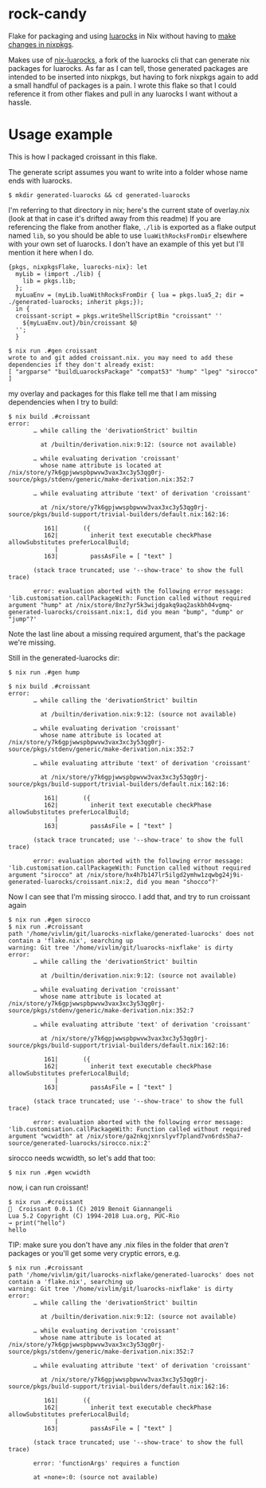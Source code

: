 # rock-candy
Flake for packaging and using [luarocks](https://luarocks.org/) in Nix without having to [make changes in nixpkgs](https://github.com/NixOS/nixpkgs/blob/master/pkgs/development/lua-modules/generated-packages.nix).

Makes use of [nix-luarocks](https://github.com/nix-community/luarocks-nix), a fork of the luarocks cli that can generate nix packages for luarocks.
As far as I can tell, those generated packages are intended to be inserted into nixpkgs, but having to fork nixpkgs again to add a small handful of packages is a pain. I wrote this flake so that I could reference it from other flakes and pull in any luarocks I want without a hassle.

# Usage example
This is how I packaged croissant in this flake.

The generate script assumes you want to write into a folder whose name ends with luarocks.
```
$ mkdir generated-luarocks && cd generated-luarocks 
```

I'm referring to that directory in nix; here's the current state of overlay.nix (look at that in case it's drifted away from this readme)
If you are referencing the flake from another flake, `./lib` is exported as a flake output named `lib`, so you should be able to use `luaWithRocksFromDir` elsewhere with your own set of luarocks. I don't have an example of this yet but I'll mention it here when I do.
```
{pkgs, nixpkgsFlake, luarocks-nix}: let 
  myLib = (import ./lib) {
    lib = pkgs.lib;
  };
  myLuaEnv = (myLib.luaWithRocksFromDir { lua = pkgs.lua5_2; dir = ./generated-luarocks; inherit pkgs;});
  in {
  croissant-script = pkgs.writeShellScriptBin "croissant" ''
    ${myLuaEnv.out}/bin/croissant $@
  '';
  }
```

```
$ nix run .#gen croissant
wrote to and git added croissant.nix. you may need to add these dependencies if they don't already exist:
[ "argparse" "buildLuarocksPackage" "compat53" "hump" "lpeg" "sirocco" ]
```

my overlay and packages for this flake tell me that I am missing dependencies when I try to build:
```
$ nix build .#croissant
error:
       … while calling the 'derivationStrict' builtin

         at /builtin/derivation.nix:9:12: (source not available)

       … while evaluating derivation 'croissant'
         whose name attribute is located at /nix/store/y7k6gpjwwspbpwvw3vax3xc3y53qg0rj-source/pkgs/stdenv/generic/make-derivation.nix:352:7

       … while evaluating attribute 'text' of derivation 'croissant'

         at /nix/store/y7k6gpjwwspbpwvw3vax3xc3y53qg0rj-source/pkgs/build-support/trivial-builders/default.nix:162:16:

          161|       ({
          162|         inherit text executable checkPhase allowSubstitutes preferLocalBuild;
             |                ^
          163|         passAsFile = [ "text" ]

       (stack trace truncated; use '--show-trace' to show the full trace)

       error: evaluation aborted with the following error message: 'lib.customisation.callPackageWith: Function called without required argument "hump" at /nix/store/8nz7yr5k3wijdgakq9aq2askbh04vgmq-generated-luarocks/croissant.nix:1, did you mean "bump", "dump" or "jump"?'
```

Note the last line about a missing required argument, that's the package we're missing.

Still in the generated-luarocks dir:

```
$ nix run .#gen hump
```

```
$ nix build .#croissant
error:
       … while calling the 'derivationStrict' builtin

         at /builtin/derivation.nix:9:12: (source not available)

       … while evaluating derivation 'croissant'
         whose name attribute is located at /nix/store/y7k6gpjwwspbpwvw3vax3xc3y53qg0rj-source/pkgs/stdenv/generic/make-derivation.nix:352:7

       … while evaluating attribute 'text' of derivation 'croissant'

         at /nix/store/y7k6gpjwwspbpwvw3vax3xc3y53qg0rj-source/pkgs/build-support/trivial-builders/default.nix:162:16:

          161|       ({
          162|         inherit text executable checkPhase allowSubstitutes preferLocalBuild;
             |                ^
          163|         passAsFile = [ "text" ]

       (stack trace truncated; use '--show-trace' to show the full trace)

       error: evaluation aborted with the following error message: 'lib.customisation.callPackageWith: Function called without required argument "sirocco" at /nix/store/hx4h7b147lr5ilgd2ymhw1zqwbg24j9i-generated-luarocks/croissant.nix:2, did you mean "shocco"?'
```

Now I can see that I'm missing sirocco. I add that, and try to run croissant again
```
$ nix run .#gen sirocco
$ nix run .#croissant
path '/home/vivlim/git/luarocks-nixflake/generated-luarocks' does not contain a 'flake.nix', searching up
warning: Git tree '/home/vivlim/git/luarocks-nixflake' is dirty
error:
       … while calling the 'derivationStrict' builtin

         at /builtin/derivation.nix:9:12: (source not available)

       … while evaluating derivation 'croissant'
         whose name attribute is located at /nix/store/y7k6gpjwwspbpwvw3vax3xc3y53qg0rj-source/pkgs/stdenv/generic/make-derivation.nix:352:7

       … while evaluating attribute 'text' of derivation 'croissant'

         at /nix/store/y7k6gpjwwspbpwvw3vax3xc3y53qg0rj-source/pkgs/build-support/trivial-builders/default.nix:162:16:

          161|       ({
          162|         inherit text executable checkPhase allowSubstitutes preferLocalBuild;
             |                ^
          163|         passAsFile = [ "text" ]

       (stack trace truncated; use '--show-trace' to show the full trace)

       error: evaluation aborted with the following error message: 'lib.customisation.callPackageWith: Function called without required argument "wcwidth" at /nix/store/ga2nkqjxnrslyvf7pland7vn6rds5ha7-source/generated-luarocks/sirocco.nix:2'

```
sirocco needs wcwidth, so let's add that too:
```
$ nix run .#gen wcwidth
```

now, i can run croissant!

```
$ nix run .#croissant
🥐  Croissant 0.0.1 (C) 2019 Benoit Giannangeli
Lua 5.2 Copyright (C) 1994-2018 Lua.org, PUC-Rio
→ print("hello")
hello

```

TIP: make sure you don't have any .nix files in the folder that *aren't* packages or you'll get some very cryptic errors, e.g.
```
$ nix run .#croissant
path '/home/vivlim/git/luarocks-nixflake/generated-luarocks' does not contain a 'flake.nix', searching up
warning: Git tree '/home/vivlim/git/luarocks-nixflake' is dirty
error:
       … while calling the 'derivationStrict' builtin

         at /builtin/derivation.nix:9:12: (source not available)

       … while evaluating derivation 'croissant'
         whose name attribute is located at /nix/store/y7k6gpjwwspbpwvw3vax3xc3y53qg0rj-source/pkgs/stdenv/generic/make-derivation.nix:352:7

       … while evaluating attribute 'text' of derivation 'croissant'

         at /nix/store/y7k6gpjwwspbpwvw3vax3xc3y53qg0rj-source/pkgs/build-support/trivial-builders/default.nix:162:16:

          161|       ({
          162|         inherit text executable checkPhase allowSubstitutes preferLocalBuild;
             |                ^
          163|         passAsFile = [ "text" ]

       (stack trace truncated; use '--show-trace' to show the full trace)

       error: 'functionArgs' requires a function

       at «none»:0: (source not available)
```
